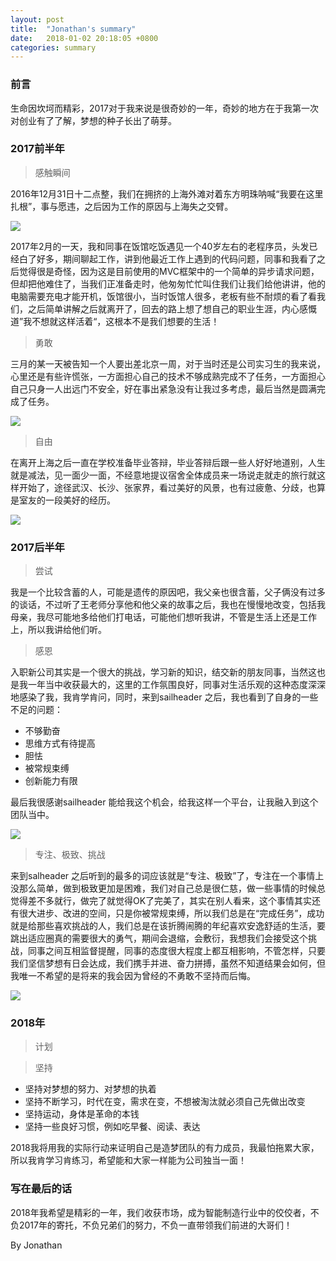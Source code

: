 ```yaml
---
layout: post
title:  "Jonathan's summary"
date:   2018-01-02 20:18:05 +0800
categories: summary
---
```

### 前言

生命因坎坷而精彩，2017对于我来说是很奇妙的一年，奇妙的地方在于我第一次对创业有了了解，梦想的种子长出了萌芽。

### 2017前半年

> 感触瞬间

2016年12月31日十二点整，我们在拥挤的上海外滩对着东方明珠呐喊“我要在这里扎根”，事与愿违，之后因为工作的原因与上海失之交臂。

![](/images/shanghai.png)

2017年2月的一天，我和同事在饭馆吃饭遇见一个40岁左右的老程序员，头发已经白了好多，期间聊起工作，讲到他最近工作上遇到的代码问题，同事和我看了之后觉得很是奇怪，因为这是目前使用的MVC框架中的一个简单的异步请求问题，但却把他难住了，当我们正准备走时，他匆匆忙忙叫住我们让我们给他讲讲，他的电脑需要充电才能开机，饭馆很小，当时饭馆人很多，老板有些不耐烦的看了看我们，之后简单讲解之后就离开了，回去的路上想了想自己的职业生涯，内心感慨道”我不想就这样活着“，这根本不是我们想要的生活！

> 勇敢

三月的某一天被告知一个人要出差北京一周，对于当时还是公司实习生的我来说，心里还是有些许慌张，一方面担心自己的技术不够成熟完成不了任务，一方面担心自己只身一人出远门不安全，好在事出紧急没有让我过多考虑，最后当然是圆满完成了任务。

![](/images/beijing.png)

> 自由

在离开上海之后一直在学校准备毕业答辩，毕业答辩后跟一些人好好地道别，人生就是减法，见一面少一面，不经意地提议宿舍全体成员来一场说走就走的旅行就这样开始了，途径武汉、长沙、张家界，看过美好的风景，也有过疲惫、分歧，也算是室友的一段美好的经历。

![](/images/roommate.png)

### 2017后半年
> 尝试

我是一个比较含蓄的人，可能是遗传的原因吧，我父亲也很含蓄，父子俩没有过多的谈话，不过听了王老师分享他和他父亲的故事之后，我也在慢慢地改变，包括我母亲，我尽可能地多给他们打电话，可能他们想听我讲，不管是生活上还是工作上，所以我讲给他们听。

> 感恩

入职新公司其实是一个很大的挑战，学习新的知识，结交新的朋友同事，当然这也是我一年当中收获最大的，这里的工作氛围良好，同事对生活乐观的这种态度深深地感染了我，我肯学肯问，同时，来到sailheader 之后，我也看到了自身的一些不足的问题：
- 不够勤奋
- 思维方式有待提高
- 胆怯
- 被常规束缚
- 创新能力有限

最后我很感谢sailheader 能给我这个机会，给我这样一个平台，让我融入到这个团队当中。

![](/images/partner.png)

> 专注、极致、挑战

来到salheader 之后听到的最多的词应该就是“专注、极致”了，专注在一个事情上没那么简单，做到极致更加是困难，我们对自己总是很仁慈，做一些事情的时候总觉得差不多就行，做完了就觉得OK了完美了，其实在别人看来，这个事情其实还有很大进步、改进的空间，只是你被常规束缚，所以我们总是在“完成任务”，成功就是给那些喜欢挑战的人，我们总是在该折腾闹腾的年纪喜欢安逸舒适的生活，要跳出适应圈真的需要很大的勇气，期间会退缩，会敷衍，我想我们会接受这个挑战，同事之间互相监督提醒，同事的态度很大程度上都互相影响，不管怎样，只要我们坚信梦想有日会达成，我们携手并进、奋力拼搏，虽然不知道结果会如何，但我唯一不希望的是将来的我会因为曾经的不勇敢不坚持而后悔。

![](/images/nanshan.png)

### 2018年

> 计划


> 坚持

- 坚持对梦想的努力、对梦想的执着
- 坚持不断学习，时代在变，需求在变，不想被淘汰就必须自己先做出改变
- 坚持运动，身体是革命的本钱
- 坚持一些良好习惯，例如吃早餐、阅读、表达

2018我将用我的实际行动来证明自己是造梦团队的有力成员，我最怕拖累大家，所以我肯学习肯练习，希望能和大家一样能为公司独当一面！

### 写在最后的话

2018年我希望是精彩的一年，我们收获市场，成为智能制造行业中的佼佼者，不负2017年的寄托，不负兄弟们的努力，不负一直带领我们前进的大哥们！

By Jonathan
